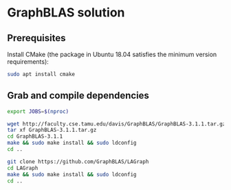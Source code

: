 # GraphBLAS solution

## Prerequisites

Install CMake (the package in Ubuntu 18.04 satisfies the minimum version requirements):

```bash
sudo apt install cmake
```

## Grab and compile dependencies

```bash
export JOBS=$(nproc)

wget http://faculty.cse.tamu.edu/davis/GraphBLAS/GraphBLAS-3.1.1.tar.gz
tar xf GraphBLAS-3.1.1.tar.gz
cd GraphBLAS-3.1.1
make && sudo make install && sudo ldconfig
cd ..

git clone https://github.com/GraphBLAS/LAGraph
cd LAGraph
make && sudo make install && sudo ldconfig
cd ..
```
